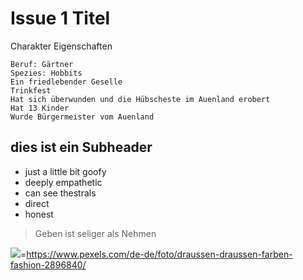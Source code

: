 # Issue 1 Titel 

Charakter Eigenschaften

    Beruf: Gärtner
    Spezies: Hobbits
    Ein friedlebender Geselle
    Trinkfest
    Hat sich überwunden und die Hübscheste im Auenland erobert
    Hat 13 Kinder
    Wurde Bürgermeister vom Auenland

## dies ist ein Subheader
* just a little bit goofy
* deeply empathetic
* can see thestrals
* direct
* honest 

> Geben ist seliger als Nehmen 

<img src="URL"/>=https://www.pexels.com/de-de/foto/draussen-draussen-farben-fashion-2896840/
